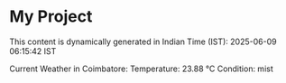 # My Project

This content is dynamically generated in Indian Time (IST): 2025-06-09 06:15:42 IST


Current Weather in Coimbatore:
Temperature: 23.88 °C
Condition: mist
